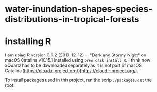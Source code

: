# water-inundation-shapes-species-distributions-in-tropical-forests

# installing R

I am using R version 3.6.2 (2019-12-12) -- "Dark and Stormy Night" on macOS Catalina v10.15.1 installed using `brew cask install R`. I think now xQuartz has to be downloaded separately as it is not part of macOS Catalina (https://cloud.r-project.org/)[https://cloud.r-project.org/].

To install packages used in this project, run the scrip `./packages.R` at the root.
